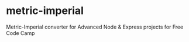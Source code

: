 # metric-imperial
Metric-Imperial converter for Advanced Node &amp; Express projects for Free Code Camp
